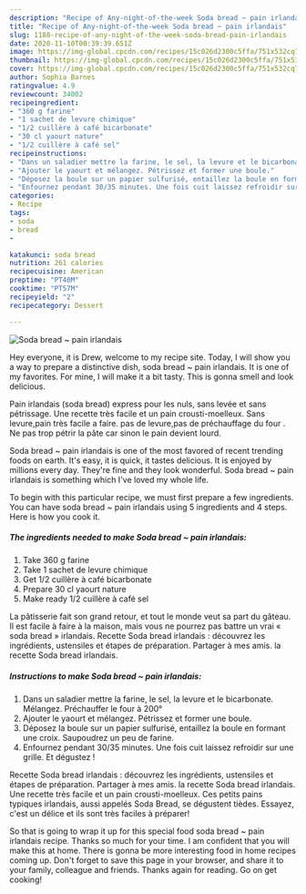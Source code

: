 ```yaml
---
description: "Recipe of Any-night-of-the-week Soda bread ~ pain irlandais"
title: "Recipe of Any-night-of-the-week Soda bread ~ pain irlandais"
slug: 1188-recipe-of-any-night-of-the-week-soda-bread-pain-irlandais
date: 2020-11-10T00:39:39.651Z
image: https://img-global.cpcdn.com/recipes/15c026d2300c5ffa/751x532cq70/soda-bread-pain-irlandais-photo-principale-de-la-recette.jpg
thumbnail: https://img-global.cpcdn.com/recipes/15c026d2300c5ffa/751x532cq70/soda-bread-pain-irlandais-photo-principale-de-la-recette.jpg
cover: https://img-global.cpcdn.com/recipes/15c026d2300c5ffa/751x532cq70/soda-bread-pain-irlandais-photo-principale-de-la-recette.jpg
author: Sophia Barnes
ratingvalue: 4.9
reviewcount: 34002
recipeingredient:
- "360 g farine"
- "1 sachet de levure chimique"
- "1/2 cuillère à café bicarbonate"
- "30 cl yaourt nature"
- "1/2 cuillère à café sel"
recipeinstructions:
- "Dans un saladier mettre la farine, le sel, la levure et le bicarbonate. Mélangez. Préchauffer le four à 200°"
- "Ajouter le yaourt et mélangez. Pétrissez et former une boule."
- "Déposez la boule sur un papier sulfurisé, entaillez la boule en formant une croix. Saupoudrez un peu de farine."
- "Enfournez pendant 30/35 minutes. Une fois cuit laissez refroidir sur une grille. Et dégustez !"
categories:
- Recipe
tags:
- soda
- bread
- 

katakunci: soda bread  
nutrition: 261 calories
recipecuisine: American
preptime: "PT40M"
cooktime: "PT57M"
recipeyield: "2"
recipecategory: Dessert

---
```



![Soda bread ~ pain irlandais](https://img-global.cpcdn.com/recipes/15c026d2300c5ffa/751x532cq70/soda-bread-pain-irlandais-photo-principale-de-la-recette.jpg)

Hey everyone, it is Drew, welcome to my recipe site. Today, I will show you a way to prepare a distinctive dish, soda bread ~ pain irlandais. It is one of my favorites. For mine, I will make it a bit tasty. This is gonna smell and look delicious.

Pain irlandais (soda bread) express pour les nuls, sans levée et sans pétrissage. Une recette très facile et un pain crousti-moelleux. Sans levure,pain très facile a faire. pas de levure,pas de préchauffage du four . Ne pas trop pétrir la pâte car sinon le pain devient lourd.

Soda bread ~ pain irlandais is one of the most favored of recent trending foods on earth. It's easy, it is quick, it tastes delicious. It is enjoyed by millions every day. They're fine and they look wonderful. Soda bread ~ pain irlandais is something which I've loved my whole life.


To begin with this particular recipe, we must first prepare a few ingredients. You can have soda bread ~ pain irlandais using 5 ingredients and 4 steps. Here is how you cook it.

<!--inarticleads1-->

##### The ingredients needed to make Soda bread ~ pain irlandais:

1. Take 360 g farine
1. Take 1 sachet de levure chimique
1. Get 1/2 cuillère à café bicarbonate
1. Prepare 30 cl yaourt nature
1. Make ready 1/2 cuillère à café sel


La pâtisserie fait son grand retour, et tout le monde veut sa part du gâteau. Il est facile à faire à la maison, mais vous ne pourrez pas battre un vrai « soda bread » irlandais. Recette Soda bread irlandais : découvrez les ingrédients, ustensiles et étapes de préparation. Partager à mes amis. la recette Soda bread irlandais. 

<!--inarticleads2-->

##### Instructions to make Soda bread ~ pain irlandais:

1. Dans un saladier mettre la farine, le sel, la levure et le bicarbonate. Mélangez. Préchauffer le four à 200°
1. Ajouter le yaourt et mélangez. Pétrissez et former une boule.
1. Déposez la boule sur un papier sulfurisé, entaillez la boule en formant une croix. Saupoudrez un peu de farine.
1. Enfournez pendant 30/35 minutes. Une fois cuit laissez refroidir sur une grille. Et dégustez !


Recette Soda bread irlandais : découvrez les ingrédients, ustensiles et étapes de préparation. Partager à mes amis. la recette Soda bread irlandais. Une recette très facile et un pain crousti-moelleux. Ces petits pains typiques irlandais, aussi appelés Soda Bread, se dégustent tièdes. Essayez, c&#39;est un délice et ils sont très faciles à préparer! 

So that is going to wrap it up for this special food soda bread ~ pain irlandais recipe. Thanks so much for your time. I am confident that you will make this at home. There is gonna be more interesting food in home recipes coming up. Don't forget to save this page in your browser, and share it to your family, colleague and friends. Thanks again for reading. Go on get cooking!
